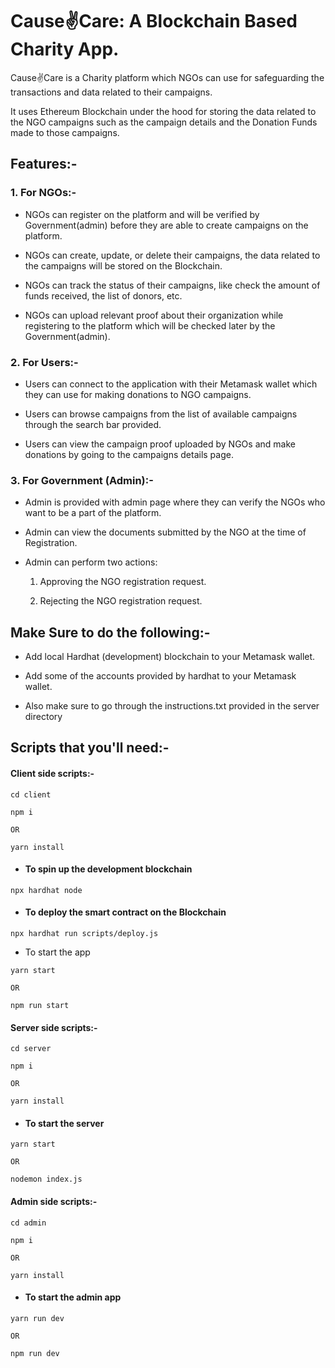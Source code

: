 # Cause✌️Care: A Blockchain Based Charity App.

<p>Cause✌️Care is a Charity platform which NGOs can use for safeguarding the transactions and data related to their campaigns.</p>
<p>It uses Ethereum Blockchain under the hood for storing the data related to the NGO campaigns such as the campaign details and the Donation Funds made to those campaigns.</p>

## Features:-

### <strong>1. For NGOs:-</strong>
<ul>
    <li>
        <p>NGOs can register on the platform and will be verified by Government(admin) before they are able to create campaigns on the platform.</p>
    </li>
    <li>
        <p>NGOs can create, update, or delete their campaigns, the data related to the campaigns will be stored on the Blockchain.</p>
    </li>
    <li>
        <p>NGOs can track the status of their campaigns, like check the amount of funds received, the list of donors, etc.</p>
    </li>
    <li>
        <p>NGOs can upload relevant proof about their organization while registering to the platform which will be checked later by the Government(admin).
        </p>
    </li>
</ul>

### <strong>2. For Users:-</strong>

<ul>
    <li>
        <p>Users can connect to the application with their Metamask wallet which they can use for making donations to NGO campaigns.</p>
    </li>
    <li>
        <p>Users can browse campaigns from the list of available campaigns through the search bar provided.</p>
    </li>
    <li>
        <p>Users can view the campaign proof uploaded by NGOs and make donations by going to the campaigns details page.</p>
    </li>
</ul>

### <strong>3. For Government (Admin):-</strong>

<ul>
    <li>
        <p>Admin is provided with admin page where they can verify the NGOs who want to be a part of the platform.</p>
    </li>
    <li>
        <p>Admin can view the documents submitted by the NGO at the time of Registration.</p>
    </li>
    <li>
        <p>Admin can perform two actions:</p>
    </li>
      <ol>
          <li><p>Approving the NGO registration request.</p></li>
          <li><p>Rejecting the NGO registration request.</p></li>
      </ol>
</ul>

## Make Sure to do the following:-
- <p>Add local Hardhat (development) blockchain to your Metamask wallet.</p>
- <p>Add some of the accounts provided by hardhat to your Metamask wallet.</p>
- <p>Also make sure to go through the instructions.txt provided in the server directory</p>

## Scripts that you'll need:-

#### Client side scripts:- 

```
cd client
```

```
npm i

OR 

yarn install
```

- #### To spin up the development blockchain

```
npx hardhat node
```

- #### To deploy the smart contract on the Blockchain

```
npx hardhat run scripts/deploy.js
```

- To start the app 

```
yarn start

OR

npm run start
```

#### Server side scripts:- 

```
cd server
```

```
npm i 

OR 

yarn install
```

- #### To start the server 

```
yarn start 

OR

nodemon index.js
```

#### Admin side scripts:-

```
cd admin
```

```
npm i

OR 

yarn install
```

- #### To start the admin app

```
yarn run dev

OR

npm run dev
